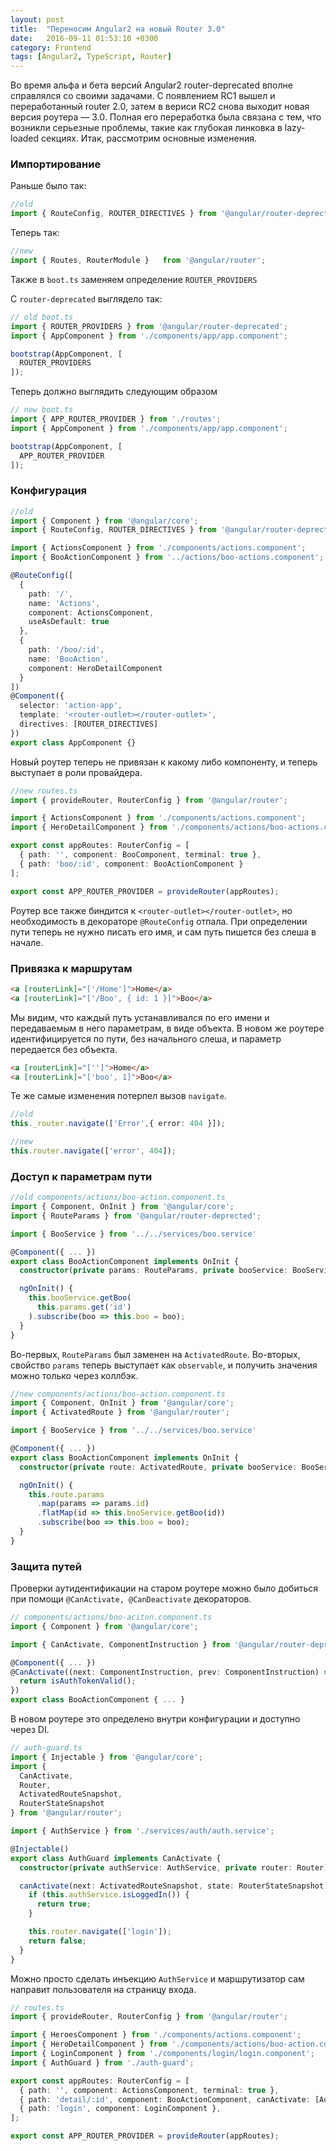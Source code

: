 ```yaml
---
layout: post
title:  "Переносим Angular2 на новый Router 3.0"
date:   2016-09-11 01:53:10 +0300
category: Frontend
tags: [Angular2, TypeScript, Router]
---
```


Во время альфа и бета версий Angular2 router-deprecated вполне справлялся со своими задачами. С появлением RC1 вышел и переработанный 
router 2.0, затем в вериси RC2 снова выходит новая версия роутера — 3.0. Полная его переработка была связана с тем, что возникли серьезные
проблемы, такие как глубокая линковка в lazy-loaded секциях. 
Итак, рассмотрим основные изменения.
<!-- more -->

<h3>Импортирование</h3>
Раньше было так:

```ts
//old
import { RouteConfig, ROUTER_DIRECTIVES } from '@angular/router-deprected';
```

Теперь так:

```ts
//new
import { Routes, RouterModule }   from '@angular/router';
```

Также в ``boot.ts`` заменяем определение ``ROUTER_PROVIDERS``

С ``router-deprecated`` выглядело так:

```ts
// old boot.ts
import { ROUTER_PROVIDERS } from '@angular/router-deprecated';
import { AppComponent } from './components/app/app.component';

bootstrap(AppComponent, [
  ROUTER_PROVIDERS
]);
```

Теперь должно выглядить следующим образом

```ts
// new boot.ts
import { APP_ROUTER_PROVIDER } from './routes';
import { AppComponent } from './components/app/app.component';

bootstrap(AppComponent, [
  APP_ROUTER_PROVIDER
]);
```

<h3>Конфигурация</h3>

```ts
//old
import { Component } from '@angular/core';
import { RouteConfig, ROUTER_DIRECTIVES } from '@angular/router-deprected';

import { ActionsComponent } from './components/actions.component';
import { BooActionComponent } from '../actions/boo-actions.component';

@RouteConfig([
  {
    path: '/',
    name: 'Actions',
    component: ActionsComponent,
    useAsDefault: true
  },
  {
    path: '/boo/:id',
    name: 'BooAction',
    component: HeroDetailComponent
  }
])
@Component({
  selector: 'action-app',
  template: '<router-outlet></router-outlet>',
  directives: [ROUTER_DIRECTIVES]
})
export class AppComponent {}
```

Новый роутер теперь не привязан к какому либо компоненту, и теперь выступает в роли провайдера. 

```ts
//new routes.ts
import { provideRouter, RouterConfig } from '@angular/router';

import { ActionsComponent } from './components/actions.component';
import { HeroDetailComponent } from './components/actions/boo-actions.component';

export const appRoutes: RouterConfig = [
  { path: '', component: BooComponent, terminal: true },
  { path: 'boo/:id', component: BooActionComponent }
];

export const APP_ROUTER_PROVIDER = provideRouter(appRoutes);
```

Роутер все также биндится к ``<router-outlet></router-outlet>``, но необходимость в декораторе ``@RouteConfig`` отпала.
При определении пути теперь не нужно писать его имя, и сам путь пишется без слеша в начале. 

<h3> Привязка к маршрутам </h3>

```html
<a [routerLink]="['/Home']">Home</a>
<a [routerLink]="['/Boo', { id: 1 }]">Boo</a>
```

Мы видим, что каждый путь устанавливался по его имени и передаваемым в него параметрам, в виде объекта.
В новом же роутере идентифицируется по пути, без начального слеша, и параметр передается без объекта.

```html
<a [routerLink]="['']">Home</a>
<a [routerLink]="['boo', 1]">Boo</a>
```

Те же самые изменения потерпел вызов ``navigate``.

```ts
//old
this._router.navigate(['Error',{ error: 404 }]);
```

```ts
//new
this.router.navigate(['error', 404]);
```

<h3>Доступ к параметрам пути</h3>

```ts
//old components/actions/boo-action.component.ts
import { Component, OnInit } from '@angular/core';
import { RouteParams } from '@angular/router-deprected';

import { BooService } from '../../services/boo.service'

@Component({ ... })
export class BooActionComponent implements OnInit {
  constructor(private params: RouteParams, private booService: BooService) {}

  ngOnInit() {
    this.booService.getBoo(
      this.params.get('id')
    ).subscribe(boo => this.boo = boo);
  }
}
```

Во-первых, ``RouteParams`` был заменен на ``ActivatedRoute``.
Во-вторых, свойство ``params`` теперь выступает как ``observable``, и получить значения можно только через коллбэк.

```ts
//new components/actions/boo-action.component.ts
import { Component, OnInit } from '@angular/core';
import { ActivatedRoute } from '@angular/router';

import { BooService } from '../../services/boo.service'

@Component({ ... })
export class BooActionComponent implements OnInit {
  constructor(private route: ActivatedRoute, private booService: BooService) {}

  ngOnInit() {
    this.route.params
      .map(params => params.id)
      .flatMap(id => this.booService.getBoo(id))
      .subscribe(boo => this.boo = boo);
  }
}
```

<h3>Защита путей</h3>

Проверки аутидентификации на старом роутере можно было добиться при помощи ``@CanActivate, @CanDeactivate`` декораторов.

```ts
// components/actions/boo-aciton.component.ts
import { Component } from '@angular/core';

import { CanActivate, ComponentInstruction } from '@angular/router-deprecated';

@Component({ ... })
@CanActivate((next: ComponentInstruction, prev: ComponentInstruction) => {
  return isAuthTokenValid();
})
export class BooActionComponent { ... }
```

В новом роутере это определено внутри конфигурации и доступно через DI. 

```ts
// auth-guard.ts
import { Injectable } from '@angular/core';
import {
  CanActivate,
  Router,
  ActivatedRouteSnapshot,
  RouterStateSnapshot
} from '@angular/router';

import { AuthService } from './services/auth/auth.service';

@Injectable()
export class AuthGuard implements CanActivate {
  constructor(private authService: AuthService, private router: Router) {}

  canActivate(next: ActivatedRouteSnapshot, state: RouterStateSnapshot) {
    if (this.authService.isLoggedIn()) {
      return true;
    }

    this.router.navigate(['login']);
    return false;
  }
}
```

Можно просто сделать инъекцию ``AuthService`` и маршрутизатор сам направит пользователя на страницу входа.

```ts
// routes.ts
import { provideRouter, RouterConfig } from '@angular/router';

import { HeroesComponent } from './components/actions.component';
import { HeroDetailComponent } from './components/actions/boo-action.component';
import { LoginComponent } from './components/login/login.component';
import { AuthGuard } from './auth-guard';

export const appRoutes: RouterConfig = [
  { path: '', component: ActionsComponent, terminal: true },
  { path: 'detail/:id', component: BooActionComponent, canActivate: [AuthGuard] },
  { path: 'login', component: LoginComponent },
];

export const APP_ROUTER_PROVIDER = provideRouter(appRoutes);
```
